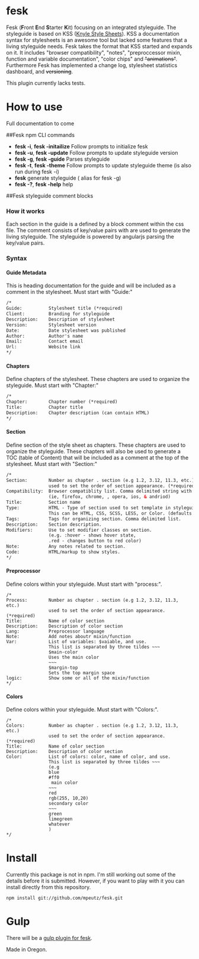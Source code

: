 # fesk

Fesk (**F**ront **E**nd **S**tarter **K**it) focusing on an integrated styleguide. The styleguide is based on KSS ([Knyle Style Sheets](http://warpspire.com/kss/)). KSS a documentation syntax for stylesheets is an awesome tool but lacked some features that a living styleguide needs. Fesk takes the format that KSS started and expands on it. It includes "browser compatibility", "notes", "preproccessor mixin, function and variable documentation", "color chips" and ~~"animations"~~. Furthermore Fesk has implemented a change log, stylesheet statistics dashboard, and ~~versioning~~.


This plugin currently lacks tests.

# How to use

Full documentation to come

##Fesk npm CLI commands

- **fesk -i**, **fesk -initailize**  Follow prompts to initialize fesk
- **fesk -u**, **fesk -update**   Follow prompts to update styleguide version
- **fesk -g**, **fesk -guide**  Parses styleguide
- **fesk -t**, **fesk -theme**  Follow prompts to update styleguide theme (is also run during fesk -i)
- **fesk**  generate styleguide ( alias for fesk -g)
- **fesk -?**, **fesk -help**  help

##Fesk styleguide comment blocks

### How it works
Each section in the guide is a defined by a block comment within the css file. The comment consists of key/value pairs with are used to generate the living styleguide. The styleguide is powered by angularjs parsing the key/value pairs.

### Syntax
#### Guide Metadata
This is heading documentation for the guide and will be included as a comment in the stylesheet. Must start with "Guide:"

```HTML
/*
Guide:          Stylesheet title (*required)
Client:         Branding for styleguide
Description:    Description of stylesheet
Version:        Stylesheet version
Date:           Date stylesheet was published
Author:         Author's name
Email:          Contact email
Url:            Website link
*/

```

#### Chapters
Define chapters of the stylesheet. These chapters are used to organize the styleguide. Must start with "Chapter:"

```HTML
/*
Chapter:        Chapter number (*required)
Title:          Chapter title
Description:    Chapter description (can contain HTML)
*/
```

#### Section
Define section of the style sheet as chapters. These chapters are used to organize the styleguide. These chapters will also  be used to generate a TOC (table of Content) that will be included as a comment at the top of the stylesheet. Must start with "Section:"

```HTML
/*
Section:        Number as chapter . section (e.g 1.2, 3.12, 11.3, etc.)
                used to set the order of section appearance. (*required)
Compatibility:  Browser compatiblity list. Comma delimited string with six items
                (ie, firefox, chrome, , opera, ios, & andriod)
Title:          Section name
Type:           HTML - Type of section used to set template in styleguide.
                This can be HTML, CSS, SCSS, LESS, or Color. (defaults to HTML)
Tags:           Tags for organizing section. Comma delimited list.
Description:    Section description.
Modifiers:      Use to set modifier classes on section.
                (e.g. :hover - shows hover state,
                .red - changes button to red color)
Note:           Any notes related to section.
Code:           HTML/markup to show styles.
*/
```

#### Preprocessor
Define colors within your styleguide. Must start with "process:".

```
/*
Process:        Number as chapter . section (e.g 1.2, 3.12, 11.3, etc.)
                used to set the order of section appearance. (*required)
Title:          Name of color section
Description:    Description of color section
Lang:           Preprocessor language
Note:           Add notes aboutr mixin/function
Var:            List of variables: $vaiable, and use.
                This list is separated by three tildes ~~~
                $main-color
                Uses the main color
                ~~~
                $margin-top
                Sets the top margin space
logic:          Show some or all of the mixin/function
*/
```

#### Colors
Define colors within your styleguide. Must start with "Colors:".

```
/*
Colors:         Number as chapter . section (e.g 1.2, 3.12, 11.3, etc.)
                used to set the order of section appearance. (*required)
Title:          Name of color section
Description:    Description of color section
Color:          List of colors: color, name of color, and use.
                This list is separated by three tildes ~~~
                (e.g
                blue
                #ff0
                 main color
                ~~~
                red
                rgb(255, 10,20)
                secondary color
                ~~~
                green
                limegreen
                whatever
                )
*/
```

# Install

Currently this package is not in npm. I'm still working out some of the details before it is submitted. However, if you want to play with it you can install directly from this repository.

```
npm install git://github.com/mpeutz/fesk.git
```

# Gulp

There will be a [gulp plugin for fesk](https://github.com/mpeutz/gulp-fesk).


Made in Oregon.
